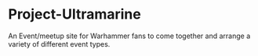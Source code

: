 # Project-Ultramarine
An Event/meetup site for Warhammer fans to come together and arrange a variety of different event types.

